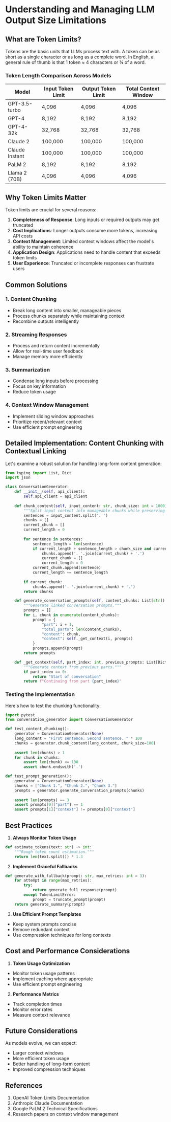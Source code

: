 # Understanding and Managing LLM Output Size Limitations

## What are Token Limits?

Tokens are the basic units that LLMs process text with. A token can be as short as a single character or as long as a complete word. In English, a general rule of thumb is that 1 token ≈ 4 characters or ¾ of a word.

### Token Length Comparison Across Models

| Model                  | Input Token Limit | Output Token Limit | Total Context Window |
|-----------------------|-------------------|-------------------|---------------------|
| GPT-3.5-turbo        | 4,096            | 4,096            | 4,096              |
| GPT-4                 | 8,192            | 8,192            | 8,192              |
| GPT-4-32k            | 32,768           | 32,768           | 32,768             |
| Claude 2             | 100,000          | 100,000          | 100,000            |
| Claude Instant       | 100,000          | 100,000          | 100,000            |
| PaLM 2              | 8,192            | 8,192            | 8,192              |
| Llama 2 (70B)       | 4,096            | 4,096            | 4,096              |

## Why Token Limits Matter

Token limits are crucial for several reasons:

1. **Completeness of Response**: Long inputs or required outputs may get truncated
2. **Cost Implications**: Longer outputs consume more tokens, increasing API costs
3. **Context Management**: Limited context windows affect the model's ability to maintain coherence
4. **Application Design**: Applications need to handle content that exceeds token limits
5. **User Experience**: Truncated or incomplete responses can frustrate users

## Common Solutions

### 1. Content Chunking
- Break long content into smaller, manageable pieces
- Process chunks separately while maintaining context
- Recombine outputs intelligently

### 2. Streaming Responses
- Process and return content incrementally
- Allow for real-time user feedback
- Manage memory more efficiently

### 3. Summarization
- Condense long inputs before processing
- Focus on key information
- Reduce token usage

### 4. Context Window Management
- Implement sliding window approaches
- Prioritize recent/relevant context
- Use efficient prompt engineering

## Detailed Implementation: Content Chunking with Contextual Linking

Let's examine a robust solution for handling long-form content generation:

```python
from typing import List, Dict
import json

class ConversationGenerator:
    def __init__(self, api_client):
        self.api_client = api_client
        
    def chunk_content(self, input_content: str, chunk_size: int = 1000) -> List[str]:
        """Split input content into manageable chunks while preserving context."""
        sentences = input_content.split('. ')
        chunks = []
        current_chunk = []
        current_length = 0
        
        for sentence in sentences:
            sentence_length = len(sentence)
            if current_length + sentence_length > chunk_size and current_chunk:
                chunks.append('. '.join(current_chunk) + '.')
                current_chunk = []
                current_length = 0
            current_chunk.append(sentence)
            current_length += sentence_length
            
        if current_chunk:
            chunks.append('. '.join(current_chunk) + '.')
        return chunks

    def generate_conversation_prompts(self, content_chunks: List[str]) -> List[Dict]:
        """Generate linked conversation prompts."""
        prompts = []
        for i, chunk in enumerate(content_chunks):
            prompt = {
                "part": i + 1,
                "total_parts": len(content_chunks),
                "content": chunk,
                "context": self._get_context(i, prompts)
            }
            prompts.append(prompt)
        return prompts

    def _get_context(self, part_index: int, previous_prompts: List[Dict]) -> str:
        """Generate context from previous parts."""
        if part_index == 0:
            return "Start of conversation"
        return f"Continuing from part {part_index}"
```

### Testing the Implementation

Here's how to test the chunking functionality:

```python
import pytest
from conversation_generator import ConversationGenerator

def test_content_chunking():
    generator = ConversationGenerator(None)
    long_content = "First sentence. Second sentence. " * 100
    chunks = generator.chunk_content(long_content, chunk_size=100)
    
    assert len(chunks) > 1
    for chunk in chunks:
        assert len(chunk) <= 100
        assert chunk.endswith('.')

def test_prompt_generation():
    generator = ConversationGenerator(None)
    chunks = ["Chunk 1.", "Chunk 2.", "Chunk 3."]
    prompts = generator.generate_conversation_prompts(chunks)
    
    assert len(prompts) == 3
    assert prompts[0]["part"] == 1
    assert prompts[1]["context"] != prompts[0]["context"]
```

## Best Practices

1. **Always Monitor Token Usage**
```python
def estimate_tokens(text: str) -> int:
    """Rough token count estimation."""
    return len(text.split()) * 1.3
```

2. **Implement Graceful Fallbacks**
```python
def generate_with_fallback(prompt: str, max_retries: int = 3):
    for attempt in range(max_retries):
        try:
            return generate_full_response(prompt)
        except TokenLimitError:
            prompt = truncate_prompt(prompt)
    return generate_summary(prompt)
```

3. **Use Efficient Prompt Templates**
- Keep system prompts concise
- Remove redundant context
- Use compression techniques for long contexts

## Cost and Performance Considerations

1. **Token Usage Optimization**
- Monitor token usage patterns
- Implement caching where appropriate
- Use efficient prompt engineering

2. **Performance Metrics**
- Track completion times
- Monitor error rates
- Measure context relevance

## Future Considerations

As models evolve, we can expect:
- Larger context windows
- More efficient token usage
- Better handling of long-form content
- Improved compression techniques

## References

1. OpenAI Token Limits Documentation
2. Anthropic Claude Documentation
3. Google PaLM 2 Technical Specifications
4. Research papers on context window management